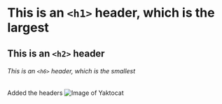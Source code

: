 # This is an `<h1>` header, which is the largest

## This is an `<h2>` header

###### This is an `<h6>` header, which is the smallest

Added the headers 
![Image of Yaktocat](https://octodex.github.com/images/yaktocat.png)

